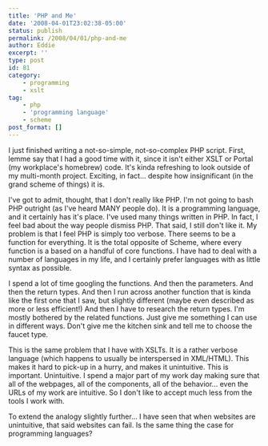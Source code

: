 ```yaml
---
title: 'PHP and Me'
date: '2008-04-01T23:02:38-05:00'
status: publish
permalink: /2008/04/01/php-and-me
author: Eddie
excerpt: ''
type: post
id: 81
category:
    - programming
    - xslt
tag:
    - php
    - 'programming language'
    - scheme
post_format: []
---
```

I just finished writing a not-so-simple, not-so-complex PHP script. First, lemme say that I had a good time with it, since it isn't either XSLT or Portal (my workplace's homebrew) code. It's kinda refreshing to look outside of my multi-month project. Exciting, in fact... despite how insignificant (in the grand scheme of things) it is.

I've got to admit, thought, that I don't really like PHP. I'm not going to bash PHP outright (as I've heard MANY people do). It is a programming language, and it certainly has it's place. I've used many things written in PHP.  In fact, I feel bad about the way people dismiss PHP. That said, I still don't like it.  My problem is that I feel PHP is simply too verbose. There seems to be a function for everything. It is the total opposite of Scheme, where every function is a based on a handful of core functions. I have had to deal with a number of languages in my life, and I certainly prefer languages with as little syntax as possible.

I spend a lot of time googling the functions. And then the parameters. And then the return types. And then I run across another function that is kinda like the first one that I saw, but slightly different (maybe even described as more or less efficient!) And then I have to research the return types.  I'm mostly bothered by the related functions. Just give me something I can use in different ways. Don't give me the kitchen sink and tell me to choose the faucet type.

This is the same problem that I have with XSLTs. It is a rather verbose language (which happens to usually be interspersed in XML/HTML). This makes it hard to pick-up in a hurry, and makes it unintuitive. This is important. Unintuitive. I spend a major part of my work day making sure that all of the webpages, all of the components, all of the behavior... even the URLs of my work are intuitive. So I don't like to accept much less from the tools I work with.

To extend the analogy slightly further... I have seen that when websites are unintuitive, that said websites can fail. Is the same thing the case for programming languages?